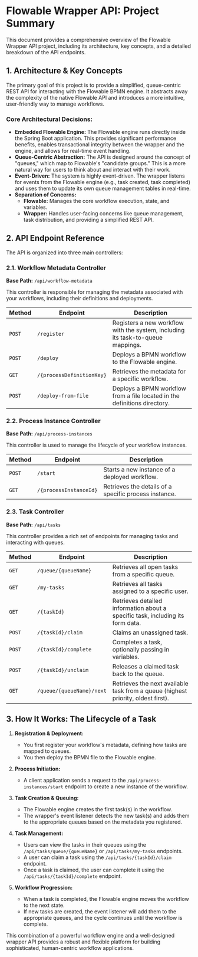 
# Flowable Wrapper API: Project Summary

This document provides a comprehensive overview of the Flowable Wrapper API project, including its architecture, key concepts, and a detailed breakdown of the API endpoints.

## 1. Architecture & Key Concepts

The primary goal of this project is to provide a simplified, queue-centric REST API for interacting with the Flowable BPMN engine. It abstracts away the complexity of the native Flowable API and introduces a more intuitive, user-friendly way to manage workflows.

### Core Architectural Decisions:

*   **Embedded Flowable Engine:** The Flowable engine runs directly inside the Spring Boot application. This provides significant performance benefits, enables transactional integrity between the wrapper and the engine, and allows for real-time event handling.
*   **Queue-Centric Abstraction:** The API is designed around the concept of "queues," which map to Flowable's "candidate groups." This is a more natural way for users to think about and interact with their work.
*   **Event-Driven:** The system is highly event-driven. The wrapper listens for events from the Flowable engine (e.g., task created, task completed) and uses them to update its own queue management tables in real-time.
*   **Separation of Concerns:**
    *   **Flowable:** Manages the core workflow execution, state, and variables.
    *   **Wrapper:** Handles user-facing concerns like queue management, task distribution, and providing a simplified REST API.

## 2. API Endpoint Reference

The API is organized into three main controllers:

### 2.1. Workflow Metadata Controller

**Base Path:** `/api/workflow-metadata`

This controller is responsible for managing the metadata associated with your workflows, including their definitions and deployments.

| Method | Endpoint | Description |
| --- | --- | --- |
| `POST` | `/register` | Registers a new workflow with the system, including its task-to-queue mappings. |
| `POST` | `/deploy` | Deploys a BPMN workflow to the Flowable engine. |
| `GET` | `/{processDefinitionKey}` | Retrieves the metadata for a specific workflow. |
| `POST` | `/deploy-from-file` | Deploys a BPMN workflow from a file located in the definitions directory. |

### 2.2. Process Instance Controller

**Base Path:** `/api/process-instances`

This controller is used to manage the lifecycle of your workflow instances.

| Method | Endpoint | Description |
| --- | --- | --- |
| `POST` | `/start` | Starts a new instance of a deployed workflow. |
| `GET` | `/{processInstanceId}` | Retrieves the details of a specific process instance. |

### 2.3. Task Controller

**Base Path:** `/api/tasks`

This controller provides a rich set of endpoints for managing tasks and interacting with queues.

| Method | Endpoint | Description |
| --- | --- | --- |
| `GET` | `/queue/{queueName}` | Retrieves all open tasks from a specific queue. |
| `GET` | `/my-tasks` | Retrieves all tasks assigned to a specific user. |
| `GET` | `/{taskId}` | Retrieves detailed information about a specific task, including its form data. |
| `POST` | `/{taskId}/claim` | Claims an unassigned task. |
| `POST` | `/{taskId}/complete` | Completes a task, optionally passing in variables. |
| `POST` | `/{taskId}/unclaim` | Releases a claimed task back to the queue. |
| `GET` | `/queue/{queueName}/next` | Retrieves the next available task from a queue (highest priority, oldest first). |

## 3. How It Works: The Lifecycle of a Task

1.  **Registration & Deployment:**
    *   You first register your workflow's metadata, defining how tasks are mapped to queues.
    *   You then deploy the BPMN file to the Flowable engine.

2.  **Process Initiation:**
    *   A client application sends a request to the `/api/process-instances/start` endpoint to create a new instance of the workflow.

3.  **Task Creation & Queuing:**
    *   The Flowable engine creates the first task(s) in the workflow.
    *   The wrapper's event listener detects the new task(s) and adds them to the appropriate queues based on the metadata you registered.

4.  **Task Management:**
    *   Users can view the tasks in their queues using the `/api/tasks/queue/{queueName}` or `/api/tasks/my-tasks` endpoints.
    *   A user can claim a task using the `/api/tasks/{taskId}/claim` endpoint.
    *   Once a task is claimed, the user can complete it using the `/api/tasks/{taskId}/complete` endpoint.

5.  **Workflow Progression:**
    *   When a task is completed, the Flowable engine moves the workflow to the next state.
    *   If new tasks are created, the event listener will add them to the appropriate queues, and the cycle continues until the workflow is complete.

This combination of a powerful workflow engine and a well-designed wrapper API provides a robust and flexible platform for building sophisticated, human-centric workflow applications.

